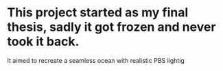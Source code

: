 # This project started as my final thesis, sadly it got frozen and never took it back.
It aimed to recreate a seamless ocean with realistic PBS lightig
